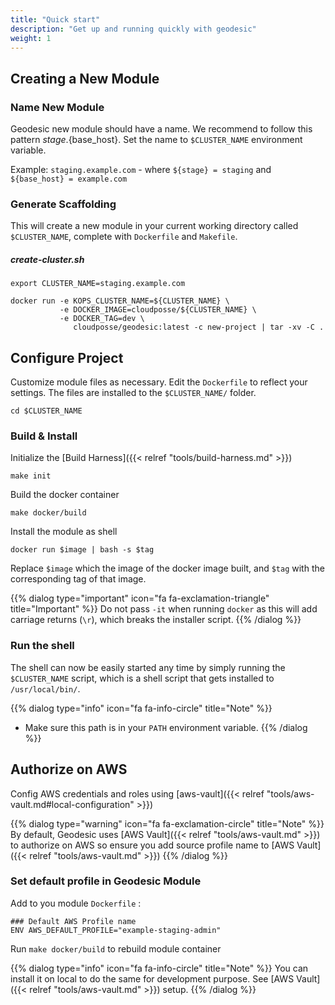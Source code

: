 ```yaml
---
title: "Quick start"
description: "Get up and running quickly with geodesic"
weight: 1
---
```

## Creating a New Module

### Name New Module

Geodesic new module should have a name. We recommend to follow this pattern ${stage}.${base_host}.
Set the name to `$CLUSTER_NAME` environment variable.

Example: `staging.example.com` - where `${stage} = staging` and `${base_host} = example.com`

### Generate Scaffolding

This will create a new module in your current working directory called `$CLUSTER_NAME`, complete with `Dockerfile` and `Makefile`.

##### create-cluster.sh
```shell
export CLUSTER_NAME=staging.example.com

docker run -e KOPS_CLUSTER_NAME=${CLUSTER_NAME} \
           -e DOCKER_IMAGE=cloudposse/${CLUSTER_NAME} \
           -e DOCKER_TAG=dev \
              cloudposse/geodesic:latest -c new-project | tar -xv -C .
```

## Configure Project

Customize module files as necessary. Edit the `Dockerfile` to reflect your settings. The files are installed to the `$CLUSTER_NAME/` folder.

```
cd $CLUSTER_NAME
```

### Build & Install

Initialize the [Build Harness]({{< relref "tools/build-harness.md" >}})

```
make init
```

Build the docker container

```
make docker/build
```

Install the module as shell

```
docker run $image | bash -s $tag
```

Replace `$image` which the image of the docker image built, and `$tag` with the corresponding tag of that image.

{{% dialog type="important" icon="fa fa-exclamation-triangle" title="Important" %}}
Do not pass `-it` when running `docker` as this will add carriage returns (`\r`), which breaks the installer script.
{{% /dialog %}}

### Run the shell

The shell can now be easily started any time by simply running the `$CLUSTER_NAME` script,  which is a shell script that gets installed to `/usr/local/bin/`.

{{% dialog type="info" icon="fa fa-info-circle" title="Note" %}}
- Make sure this path is in your `PATH` environment variable.
{{% /dialog %}}


## Authorize on AWS

Config AWS credentials and roles using [aws-vault]({{< relref "tools/aws-vault.md#local-configuration" >}})

{{% dialog type="warning" icon="fa fa-exclamation-circle" title="Note" %}}
By default, Geodesic uses [AWS Vault]({{< relref "tools/aws-vault.md" >}}) to authorize on AWS so ensure you add source profile name to [AWS Vault]({{< relref "tools/aws-vault.md" >}})
{{% /dialog %}}

### Set default profile in Geodesic Module

Add to you module `Dockerfile` :

```docker
### Default AWS Profile name
ENV AWS_DEFAULT_PROFILE="example-staging-admin"
```

Run `make docker/build` to rebuild module container

{{% dialog type="info" icon="fa fa-info-circle" title="Note" %}}
You can install it on local to do the same for development purpose.
See [AWS Vault]({{< relref "tools/aws-vault.md" >}}) setup.
{{% /dialog %}}

